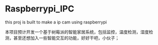 # Raspberrypi_IPC
this proj is built to make a ip cam using raspberrypi

本项目预计开发一个基于树莓派的智能家居系统，包括监控，温度检测，湿度检测，甚至还想加入一些智能交互的功能，好好干吧，小伙子；